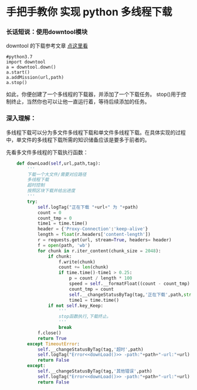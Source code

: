 # 手把手教你 实现 python 多线程下载
### 长话短说：使用downtool模块
downtool 的下载参考文章 [点这里看](https://blog.csdn.net/m0_38119239/article/details/104184871)

```
#python3.7
import downtool
a = downtool.down()
a.start()
a.addMission(url,path)
a.stop()
```
如此，你便创建了一个多线程的下载器，并添加了一个下载任务。
stop()用于控制终止，当然你也可以让他一直运行着，等待后续添加的任务。

### 深入理解：
多线程下载可以分为多文件多线程下载和单文件多线程下载。在具体实现的过程中，单文件的多线程下载所需的知识储备应该是要多于前者的。

先看多文件多线程的下载执行函数：

```python
    def downLoad(self,url,path,tag):
        '''
        下载一个大文件/需要对应路径
        多线程下载
        超时控制 
        按照区块下载并给出进度
        '''
        try:
            self.logTag("正在下载 "+url+" 为 "+path)
            count = 0
            count_tmp = 0
            time1 = time.time()
            header = {'Proxy-Connection':'keep-alive'}
            length = float(r.headers['content-length'])
            r = requests.get(url, stream=True, headers= header)
            f = open(path, 'wb')
            for chunk in r.iter_content(chunk_size = 2048):
                if chunk:
                    f.write(chunk)
                    count += len(chunk)
                    if time.time()-time1 > 0.25:
                        p = count / length * 100
                        speed = self.__formatFloat((count - count_tmp) / 1024 / 1024 / 0.25)
                        count_tmp = count
                        self.__changeStatusByTag(tag,'正在下载',path,str(speed)+'MB/s',str(int(count/length*100))+'%')
                        time1 = time.time()
                if not self.key_Keep:
                    '''
                    stop函数执行,下载终止。
                    '''
                    break
            f.close()
            return True
        except TimeoutError:
            self.__changeStatusByTag(tag,'超时',path)
            self.logTag("Error<<downLoad()>> -path:"+path+"-url:"+url)  
            return False
        except:
            self.__changeStatusByTag(tag,'其他错误',path)
            self.logTag("Error<<downLoad()>> -path:"+path+"-url:"+url)  
            return False
        
```



```python


```
